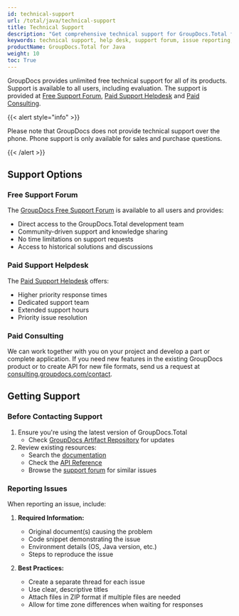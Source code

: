```yaml
---
id: technical-support
url: /total/java/technical-support
title: Technical Support
description: "Get comprehensive technical support for GroupDocs.Total for Java. Access free support through our forum or paid support via helpdesk. Learn how to report issues, request features, and get assistance from our development team."
keywords: technical support, help desk, support forum, issue reporting, feature request, GroupDocs support, Java support, documentation, troubleshooting, customer service
productName: GroupDocs.Total for Java
weight: 10
toc: True
---
```


GroupDocs provides unlimited free technical support for all of its products. Support is available to all users, including evaluation. The support is provided at [Free Support Forum](https://forum.groupdocs.com/), [Paid Support Helpdesk](https://helpdesk.groupdocs.com/) and [Paid Consulting](https://consulting.groupdocs.com/).

{{< alert style="info" >}}

Please note that GroupDocs does not provide technical support over the phone. Phone support is only available for sales and purchase questions.

{{< /alert >}}

## Support Options

### Free Support Forum

The [GroupDocs Free Support Forum](https://forum.groupdocs.com/) is available to all users and provides:
- Direct access to the GroupDocs.Total development team
- Community-driven support and knowledge sharing
- No time limitations on support requests
- Access to historical solutions and discussions

### Paid Support Helpdesk

The [Paid Support Helpdesk](https://helpdesk.groupdocs.com/) offers:
- Higher priority response times
- Dedicated support team
- Extended support hours
- Priority issue resolution

### Paid Consulting

We can work together with you on your project and develop a part or complete application. If you need new features in the existing GroupDocs product or to create API for new file formats, send us a request at [consulting.groupdocs.com/contact](https://consulting.groupdocs.com/contact/).

## Getting Support

### Before Contacting Support

1. Ensure you're using the latest version of GroupDocs.Total
   - Check [GroupDocs Artifact Repository](https://releases.groupdocs.com/#/artifacts/browse/tree/General/repo/com/groupdocs/groupdocs-total) for updates
2. Review existing resources:
   - Search the [documentation](https://docs.groupdocs.com/total/java/)
   - Check the [API Reference](https://reference.groupdocs.com/)
   - Browse the [support forum](https://forum.groupdocs.com/c/total/8) for similar issues

### Reporting Issues

When reporting an issue, include:

1. **Required Information:**
   - Original document(s) causing the problem
   - Code snippet demonstrating the issue
   - Environment details (OS, Java version, etc.)
   - Steps to reproduce the issue

2. **Best Practices:**
   - Create a separate thread for each issue
   - Use clear, descriptive titles
   - Attach files in ZIP format if multiple files are needed
   - Allow for time zone differences when waiting for responses
